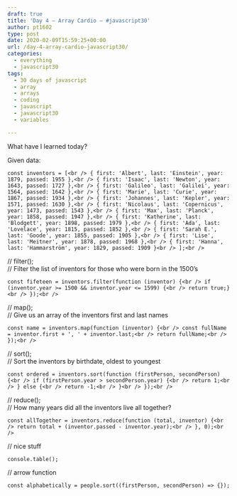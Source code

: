 ```yaml
---
draft: true
title: 'Day 4 – Array Cardio – #javascript30'
author: pt1602
type: post
date: 2020-02-09T15:59:25+00:00
url: /day-4-array-cardio-javascript30/
categories:
  - everything
  - javascript30
tags:
  - 30 days of javascript
  - array
  - arrays
  - coding
  - javascript
  - javascript30
  - variables

---
```

What have I learned today?

Given data:

`const inventors = [<br />
{ first: 'Albert', last: 'Einstein', year: 1879, passed: 1955 },<br />
{ first: 'Isaac', last: 'Newton', year: 1643, passed: 1727 },<br />
{ first: 'Galileo', last: 'Galilei', year: 1564, passed: 1642 },<br />
{ first: 'Marie', last: 'Curie', year: 1867, passed: 1934 },<br />
{ first: 'Johannes', last: 'Kepler', year: 1571, passed: 1630 },<br />
{ first: 'Nicolaus', last: 'Copernicus', year: 1473, passed: 1543 },<br />
{ first: 'Max', last: 'Planck', year: 1858, passed: 1947 },<br />
{ first: 'Katherine', last: 'Blodgett', year: 1898, passed: 1979 },<br />
{ first: 'Ada', last: 'Lovelace', year: 1815, passed: 1852 },<br />
{ first: 'Sarah E.', last: 'Goode', year: 1855, passed: 1905 },<br />
{ first: 'Lise', last: 'Meitner', year: 1878, passed: 1968 },<br />
{ first: 'Hanna', last: 'Hammarström', year: 1829, passed: 1909 }<br />
];<br />
` 

// filter();  
// Filter the list of inventors for those who were born in the 1500&#8217;s

`const fifeteen = inventors.filter(function (inventor) {<br />
if (inventor.year >= 1500 && inventor.year <= 1599) {<br />
return true;}<br />
});<br />
` 

// map();  
// Give us an array of the inventors first and last names

`const name = inventors.map(function (inventor) {<br />
const fullName = inventor.first + ', ' + inventor.last;<br />
return fullName;<br />
});<br />
` 

// sort();  
// Sort the inventors by birthdate, oldest to youngest

`const ordered = inventors.sort(function (firstPerson, secondPerson) {<br />
if (firstPerson.year > secondPerson.year) {<br />
return 1;<br />
} else {<br />
return -1;<br />
}<br />
});<br />
` 

// reduce();  
// How many years did all the inventors live all together?

`const allTogether = inventors.reduce(function (total, inventor) {<br />
return total + (inventor.passed - inventor.year);<br />
}, 0);<br />
` 

// nice stuff

`console.table();`

// arrow function

`const alphabetically = people.sort((firstPerson, secondPerson) => {});`